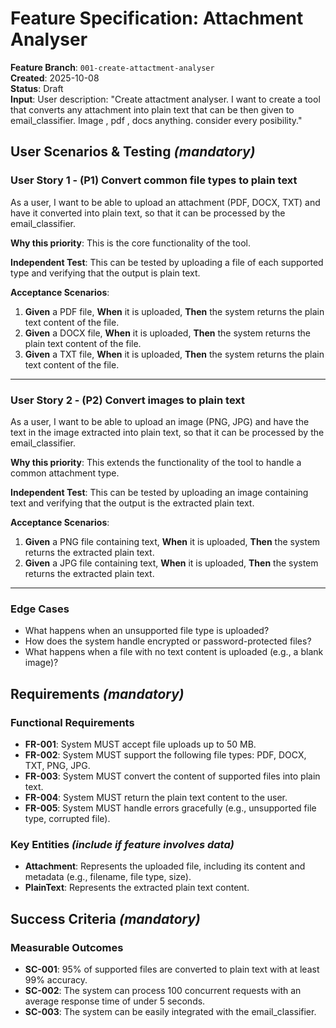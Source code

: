 # Feature Specification: Attachment Analyser

**Feature Branch**: `001-create-attactment-analyser`  
**Created**: 2025-10-08  
**Status**: Draft  
**Input**: User description: "Create attactment analyser. I want to create a tool that converts any attachment into plain text that can be then given to email_classifier. Image , pdf , docs anything. consider every posibility."

## User Scenarios & Testing _(mandatory)_

### User Story 1 - (P1) Convert common file types to plain text

As a user, I want to be able to upload an attachment (PDF, DOCX, TXT) and have it converted into plain text, so that it can be processed by the email_classifier.

**Why this priority**: This is the core functionality of the tool.

**Independent Test**: This can be tested by uploading a file of each supported type and verifying that the output is plain text.

**Acceptance Scenarios**:

1. **Given** a PDF file, **When** it is uploaded, **Then** the system returns the plain text content of the file.
2. **Given** a DOCX file, **When** it is uploaded, **Then** the system returns the plain text content of the file.
3. **Given** a TXT file, **When** it is uploaded, **Then** the system returns the plain text content of the file.

---

### User Story 2 - (P2) Convert images to plain text

As a user, I want to be able to upload an image (PNG, JPG) and have the text in the image extracted into plain text, so that it can be processed by the email_classifier.

**Why this priority**: This extends the functionality of the tool to handle a common attachment type.

**Independent Test**: This can be tested by uploading an image containing text and verifying that the output is the extracted plain text.

**Acceptance Scenarios**:

1. **Given** a PNG file containing text, **When** it is uploaded, **Then** the system returns the extracted plain text.
2. **Given** a JPG file containing text, **When** it is uploaded, **Then** the system returns the extracted plain text.

---

### Edge Cases

- What happens when an unsupported file type is uploaded?
- How does the system handle encrypted or password-protected files?
- What happens when a file with no text content is uploaded (e.g., a blank image)?

## Requirements _(mandatory)_

### Functional Requirements

- **FR-001**: System MUST accept file uploads up to 50 MB.
- **FR-002**: System MUST support the following file types: PDF, DOCX, TXT, PNG, JPG.
- **FR-003**: System MUST convert the content of supported files into plain text.
- **FR-004**: System MUST return the plain text content to the user.
- **FR-005**: System MUST handle errors gracefully (e.g., unsupported file type, corrupted file).

### Key Entities _(include if feature involves data)_

- **Attachment**: Represents the uploaded file, including its content and metadata (e.g., filename, file type, size).
- **PlainText**: Represents the extracted plain text content.

## Success Criteria _(mandatory)_

### Measurable Outcomes

- **SC-001**: 95% of supported files are converted to plain text with at least 99% accuracy.
- **SC-002**: The system can process 100 concurrent requests with an average response time of under 5 seconds.
- **SC-003**: The system can be easily integrated with the email_classifier.
